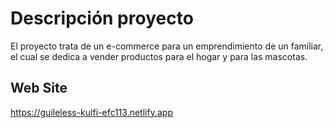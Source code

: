 # Descripción proyecto

El proyecto trata de un e-commerce para un emprendimiento de un familiar, el cual
se dedica a vender productos para el hogar y para las mascotas.

## Web Site

https://guileless-kulfi-efc113.netlify.app

